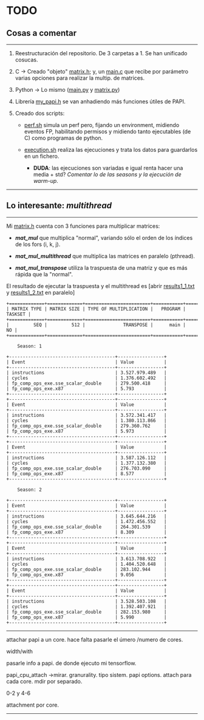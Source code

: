 # TODO

## Cosas a comentar

---

1. Reestructuración del repositorio. De 3 carpetas a 1. Se han unificado cosucas.

2. C -> Creado "objeto" [matrix.h]; y, un [main.c] que recibe por parámetro varias opciones para realizar la multip. de matrices.

3. Python -> Lo mismo ([main.py] y [matrix.py])

4. Librería [my_papi.h] se van anhadiendo más funciones útiles de PAPI.

5. Creado dos scripts:

   - [perf.sh] simula un perf pero, fijando un environment, midiendo eventos FP, habilitando permisos y midiendo tanto ejecutables (de C) como programas de python.

   - [execution.sh] realiza las ejecuciones y trata los datos para guardarlos en un fichero.

     - __DUDA__: las ejecuciones son variadas e igual renta hacer una media + std? _Comentar lo de las seasons y la ejecución de warm-up_.

---

## Lo interesante: ___multithread___

---

Mi [matrix.h] cuenta con 3 funciones para multiplicar matrices:

- ___mat_mul___ que multiplica "normal", variando sólo el orden de los índices de los fors (i, k, j).

- ___mat_mul_multithread___ que multiplica las matrices en paralelo (pthread).

- ___mat_mul_transpose___ utiliza la traspuesta de una matriz y que es más rápida que la "normal".

El resultado de ejecutar la traspuesta y el multithread es [abrir [results1_1.txt] y [results1_2.txt] en paralelo]

```text
+=============+=============+========================+===========+=========+
| MATRIX TYPE | MATRIX SIZE | TYPE OF MULTIPLICATION |   PROGRAM | TASKSET |
+=============+=============+========================+===========+=========+
|         SEQ |         512 |              TRANSPOSE |      main |      NO |
+=============+=============+========================+===========+=========+

	Season: 1

+---------------------------------------+-----------------+
| Event                                 | Value           |
+---------------------------------------+-----------------+
| instructions                          | 3.527.979.489   |
| cycles                                | 1.376.602.492   |
| fp_comp_ops_exe.sse_scalar_double     | 279.500.418     |
| fp_comp_ops_exe.x87                   | 5.793           |
+---------------------------------------+-----------------+
+---------------------------------------+-----------------+
| Event                                 | Value           |
+---------------------------------------+-----------------+
| instructions                          | 3.572.341.417   |
| cycles                                | 1.380.113.866   |
| fp_comp_ops_exe.sse_scalar_double     | 279.360.762     |
| fp_comp_ops_exe.x87                   | 5.973           |
+---------------------------------------+-----------------+
+---------------------------------------+-----------------+
| Event                                 | Value           |
+---------------------------------------+-----------------+
| instructions                          | 3.587.126.112   |
| cycles                                | 1.377.132.380   |
| fp_comp_ops_exe.sse_scalar_double     | 276.703.090     |
| fp_comp_ops_exe.x87                   | 8.577           |
+---------------------------------------+-----------------+

	Season: 2

+---------------------------------------+-----------------+
| Event                                 | Value           |
+---------------------------------------+-----------------+
| instructions                          | 3.645.644.216   |
| cycles                                | 1.472.456.552   |
| fp_comp_ops_exe.sse_scalar_double     | 264.301.539     |
| fp_comp_ops_exe.x87                   | 8.309           |
+---------------------------------------+-----------------+
+---------------------------------------+-----------------+
| Event                                 | Value           |
+---------------------------------------+-----------------+
| instructions                          | 3.613.708.922   |
| cycles                                | 1.404.520.648   |
| fp_comp_ops_exe.sse_scalar_double     | 283.102.944     |
| fp_comp_ops_exe.x87                   | 9.056           |
+---------------------------------------+-----------------+
+---------------------------------------+-----------------+
| Event                                 | Value           |
+---------------------------------------+-----------------+
| instructions                          | 3.528.503.108   |
| cycles                                | 1.392.407.921   |
| fp_comp_ops_exe.sse_scalar_double     | 282.153.980     |
| fp_comp_ops_exe.x87                   | 5.990           |
+---------------------------------------+-----------------+
```

---

attachar papi a un core. hace falta pasarle el úmero /numero de cores.

width/with

pasarle info a papi. de donde ejecuto mi tensorflow.

papi_cpu_attach ->mirar. granurality. tipo sistem.
papi options.
attach para cada core. mdir por separado.

0-2 y 4-6

attachment por core.

---

[execution.sh]:   mat_mul/execution.sh
[main.c]:         mat_mul/src/main.c
[main.py]:        mat_mul/src/main.py
[matrix.h]:       mat_mul/src/matrix.h
[matrix.py]:      mat_mul/src/matrix.py
[my_papi.h]:      mat_mul/src/my_papi.h
[results1_1.txt]: mat_mul/out/results1_1.txt
[results1_2.txt]: mat_mul/out/results1_2.txt
[perf.sh]:        mat_mul/src/perf.sh
